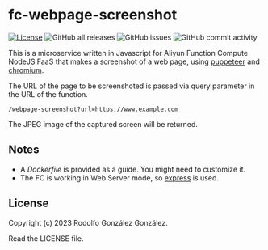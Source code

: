 # fc-webpage-screenshot

[![License](https://img.shields.io/badge/License-BSD_3--Clause-blue.svg)](https://opensource.org/licenses/BSD-3-Clause)
![GitHub all releases](https://img.shields.io/github/downloads/rgglez/fc-webpage-screenshot/total) 
![GitHub issues](https://img.shields.io/github/issues/rgglez/fc-webpage-screenshot) 
![GitHub commit activity](https://img.shields.io/github/commit-activity/y/rgglez/fc-webpage-screenshot)

This is a microservice written in Javascript for Aliyun Function Compute NodeJS FaaS that makes a screenshot of a web page, using [puppeteer](https://www.npmjs.com/package/puppeteer) and [chromium](https://www.chromium.org/Home/).

The URL of the page to be screenshoted is passed via query parameter in the URL of the function.

```
/webpage-screenshot?url=https://www.example.com
```

The JPEG image of the captured screen will be returned.

## Notes

* A *Dockerfile* is provided as a guide. You might need to customize it.
* The FC is working in Web Server mode, so [express](https://www.npmjs.com/package/express) is used.

## License

Copyright (c) 2023 Rodolfo González González.

Read the LICENSE file.

